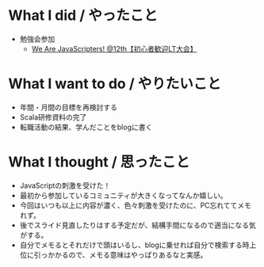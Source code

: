 # What I did / やったこと
- 勉強会参加
  - [We Are JavaScripters! @12th【初心者歓迎LT大会】](https://wajs.connpass.com/event/66223/)


# What I want to do / やりたいこと
- 年間・月間の目標を再検討する
- Scala研修資料の完了
- 転職活動の結果、学んだことをblogに書く

# What I thought / 思ったこと
- JavaScriptの刺激を受けた！
- 最初から参加しているコミュニティが大きくなってなんか嬉しい。
- 今回はいつも以上に内容が濃く、色々刺激を受けたのに、PC忘れててメモれず。
- 後でスライド見直したりはする予定だが、結構手間になるので適当になる気がする。
- 自分でメモるとそれだけで頭はいるし、blogに乗せれば自分で検索する時上位に引っかかるので、メモる意味はやっぱりあるなと実感。
